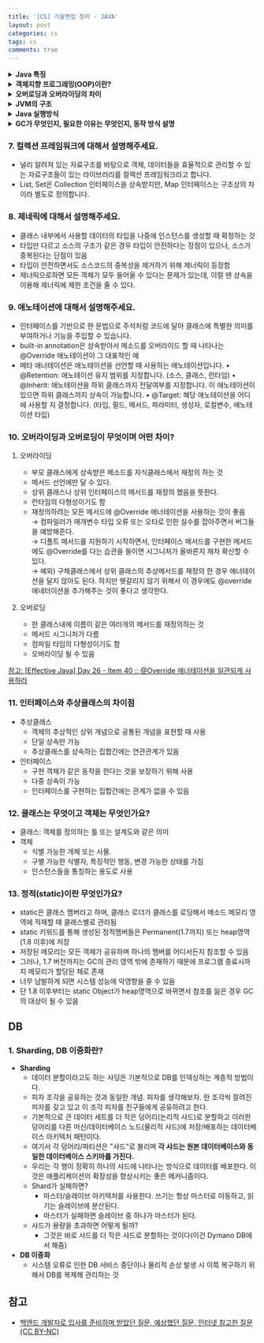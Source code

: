 ```yaml
---
title: '[CS] 기술면접 정리 - JAVA'
layout: post
categories: cs
tags: cs
comments: true
---
```


<details>
<summary> <b> Java 특징 </b> </summary>

<div markdown="1">

- 객체지향 프로그래밍 언어
- 기본 자료형을 제외한 모든 요소가 객체로 표현
- JVM에서 동작하기 때문에 운영체제에 독립적
- GC를 통한 자동 메모리 관리
- 다중 상속이나 타입에 엄격하며, 제약이 많음

</div>
</details>

<details>
<summary> <b> 객체지향 프로그래밍(OOP)이란? </b> </summary>
<div markdown="1">

Object를 기준으로 코드를 나누어 구현하는 프로그래밍(Java는 구분 단위가 class)
- 장점: 재사용성이 좋고, 협업하기가 좋다 (캡슐화, 추상화 때문에 쓰기 좋음)

- **캡슐화**: 비슷한 역할을 하는 속성과 메소드들을 하나의 클래스로 모은 것
- **추상화**: 어떤 실체로부터 공통적인 부분이나 관심있는 특성들만 한곳에 모은 것  
   ex) 어떤 하위 클래스들에 존재하는 공통적인 메서드를 인터페이스로 정의하는 것
- **상속**: 클래스를 재사용하는 것, 상속이 있기 때문에 코드를 재활용 할 수 있고 그렇기 때문에 생산성이 높고 유지보수하기 좋음
- **다형성**

</div>
</details>

<details>
<summary> <b> 오버로딩과 오버라이딩의 차이  </b> </summary>
<div markdown="1">

- 오버라이딩 :
    - 부모 클래스에게 상속받은 메서드를 자식클래스에서 재정의 하는 것
- 오버로딩 :
    - 한 클래스내에 이름이 같은 여러개의 메서드를 재정의 하는 것
    - 매개변수의 타입이나, 갯수가 달라야한다.

</div>
</details>

<details>
<summary> <b> JVM의 구조 </b> </summary>
<div markdown="1">

![jvm.png](/assets\img/jvm.png)

- JVM은 크게 **Class Loader**, **Execution Engine**, **Garbage Collector**, **Runtime Data Area** 로 구성

> **Class Loader** 
  - .class 파일들을 Runtime Data Area에 적재하는 역할을 한다.

> **Execution Engine**
  - Runtime Data Area에 적재된 .class파일들을 기계어로 변경해 **명령어 단위로 실행** 하는 역할
  - 명령어 실행 방법은 Interpreter, JIT(Just-In-Time)컴파일러 두가지 방법이 있다.

> **Runtime Data Areas**
  - 자바 프로그램을 실행할 때 사용되는 데이터들을 저장하는 영역
  - Stack Area: 지역 변수, 파라미터 등이 생성되는 영역. 실제 객체는 Heap에 할당되고 해당 레퍼런스만 Stack에 저장
  - Heap Area: 동적으로 생성된 오브젝트와 배열이 저장되는 곳으로 GC의 대상 영역
  - Method Area: 클래스 멤버 변수, 메소드 정보, Type 정보, Constant Pool, static, final 변수 등이 생성됩니다. 상수 풀(Constant Pool)은 모든 Symbolic Reference를 포함


</div>
</details>

<details>
<summary> <b> Java 실행방식  </b> </summary>
<div markdown="1">

- 자바 컴파일러(javac)가 자바 소스코드(.java)를 읽어 자바 바이트코드(.class)로 변환
- Class Loader를 통해 class 파일들을 JVM으로 로딩
- 로딩된 class파일들은 Execution engine을 통해 해석
- 해석된 바이트코드는 Runtime Data Area에 배치되어 실질적인 수행이 이뤄짐

</div>
</details>

<details>
<summary> <b> GC가 무엇인지, 필요한 이유는 무엇인지, 동작 방식 설명 </b> </summary>
<div markdown="1">

- GC는 힙 영역에서 사용하지 않는 객체들을 제거하는 작업을 총칭
- 객체룰 제거하는 작업이 필요한 이유는 Java는 개발자가 메모리를 직접 해제해줄 수 없기때문
- GC를 수행할 때는 GC를 수행하는 스레드 이외의 스레드는 모두 정지(Stop-the-world)
- GC는 Minor GC, Major GC로 구분할 수 있다

> **Minor GC**
  - young 영역에서 일어난다.
  - Eden 영역이 가득 참에서 부터 시작된다. 
  - Eden 영역에서 참조가 남아있는 객체를 mark하고 survivor 영역으로 복사한다. 
  - Eden 영역을 비운다. 
  - Survivor 영역도 가득차면 같은 방식으로 다른 Survivor 영역에 복사하고 비운다.
  - 이를 반복하다 보면 계속 해서 살아남는 객체는 old 영역으로 이동하게 된다.

> **Major GC**
  - old 영역에서 일어난다.
  - minor와 반대로 삭제되어야 할 객체를 mark하고 지운다(sweep).
  - 메모리는 단편화 된 상태이므로 이를 한 군데에 모아준다.

- 이것이 중요한 이유는 GC 수행시 시스템이 멈추기 때문에 의도치 않은 장애의 원인이 될 수 있기 때문이다.
- 힙 영역을 조정하는 것을 GC 튜닝이라 하고, JVM 메모리는 절대 마음대로 조정해선 안된다.

</div>
</details>


### 7. 컬렉션 프레임워크에 대해서 설명해주세요.
- 널리 알려져 있는 자료구조를 바탕으로 객체, 데이터들을 효율적으로 관리할 수 있는 자료구조들이 있는 라이브러리를 컬렉션 프레임워크라고 합니다.
- List, Set은 Collection 인터페이스을 상속받지만, Map 인터페이스는 구조상의 차이라 별도로 정의합니다.

### 8. 제네릭에 대해서 설명해주세요.
- 클래스 내부에서 사용할 데이터의 타입을 나중에 인스턴스를 생성할 때 확정하는 것
- 타입만 다르고 소스의 구조가 같은 경우 타입이 안전하다는 장점이 있으나, 소스가 중복된다는 단점이 있음
- 타입이 안전하면서도 소스코드의 중복성을 제거하기 위해 제너릭이 등장함
- 제너릭으로하면 모든 객체가 모두 들어올 수 있다는 문제가 있는데, 이럴 땐 상속을 이용해 제너릭에 제한 조건을 줄 수 있다.

### 9. 애노테이션에 대해서 설명해주세요.
- 인터페이스를 기반으로 한 문법으로 주석처럼 코드에 달아 클래스에 특별한 의미를 부여하거나 기능을 주입할 수 있습니다.
- built-in annotation은 상속받아서 메소드를 오버라이드 할 때 나타나는 @Override 애노테이션이 그 대표적인 예
- 메타 애너테이션은 애노테이션을 선언할 때 사용하는 애노테이션입니다.
  •	@Retention: 애노테이션 유지 범위를 지정합니다. (소스, 클래스, 런타임)
  •	@Inherit: 애노테이션을 하위 클래스까지 전달여부를 지정합니다. 이 애노테이션이 있으면 하위 클래스까지 상속이 가능합니다.
  •	@Target: 해당 애노테이션을 어디에 사용할 지 결정합니다. (타입, 필드, 메서드, 파라미터, 생성자, 로컬변수, 애노테이션 타입)

### 10. 오버라이딩과 오버로딩이 무엇이며 어떤 차이?
1) 오버라이딩
   - 부모 클래스에게 상속받은 메소드를 자식클래스에서 재정의 하는 것
   - 메서드 선언에만 달 수 있다.
   - 상위 클래스나 상위 인터페이스의 메서드를 재정의 했음을 뜻한다.
   - 런타임의 다형성이기도 함  
   - 재정의하려는 모든 메서드에 @Override 애너테이션을 사용하는 것이 좋음  
     → 컴파일러가 매개변수 타입 오류 또는 오타로 인한 실수를 잡아주면서 버그들을 예방해준다.  
     → 디폴트 메서드를 지원하기 시작하면서, 인터페이스 메서드를 구현한 메서드에도 @Override를 다는 습관을 들이면 시그니처가 올바른지 재차 확신할 수 있다.  
     → 예외) 구체클래스에서 상위 클래스의 추상메서드를 재정의 한 경우 애너테이션을 달지 않아도 된다. 하지만 헷갈리지 않기 위해서 이 경우에도 @override 애네터이션을 추가해주는 것이 좋다고 생각한다.  

2) 오버로딩
   - 한 클래스내에 이름이 같은 여러개의 메서드를 재정의하는 것
   - 메서드 시그니처가 다름
   - 컴파일 타임의 다형성이기도 함
   - 오버라이딩 될 수 있음  

[참고: [Effective Java] Day 26 - Item 40 :: @Override 애너테이션을 일관되게 사용하라](https://icechoco.github.io/java/2022-01-02-Effective-java-Day26-item40/)

### 11. 인터페이스와 추상클래스의 차이점
- 추상클래스
  - 객체의 추상적인 상위 개념으로 공통된 개념을 표현할 때 사용
  - 단일 상속만 가능
  - 추상클래스를 상속하는 집합간에는 연관관계가 있음
- 인터페이스
  - 구현 객체가 같은 동작을 한다는 것을 보장하기 위해 사용
  - 다중 상속이 가능
  - 인터페이스를 구현하는 집합간에는 관계가 없을 수 있음

### 12. 클래스는 무엇이고 객체는 무엇인가요?
- 클래스: 객체를 정의하는 틀 또는 설계도와 같은 의미
 - 객체
   - 식별 가능한 개체 또는 사물.
   - 구별 가능한 식별자, 특징적인 행동, 변경 가능한 상태를 가짐
   - 인스턴스들을 통칭하는 용도로 사용

### 13. 정적(static)이란 무엇인가요?
- static은 클래스 멤버라고 하며, 클래스 로더가 클래스를 로딩해서 메소드 메모리 영역에 적재할 때 클래스별로 관리됨
- static 키워드를 통해 생성된 정적멤버들은 Permanent(1.7까지) 또는 heap영역(1.8 이후)에 저장
- 저장된 메모리는 모든 객체가 공유하며 하나의 멤버를 어디서든지 참조할 수 있음
- 그러나, 1.7 버전까지는 GC의 관리 영역 밖에 존재하기 때문에 프로그램 종료시까지 메모리가 할당된 채로 존재
- 너무 남발하게 되면 시스템 성능에 악영향을 줄 수 있음
- 단 1.8 이후부터는 static Object가 heap영역으로 바뀌면서 참조를 잃은 경우 GC의 대상이 될 수 있음


## DB
### 1. Sharding, DB 이중화란?
- **Sharding**
  - 데이터 분할이라고도 하는 샤딩은 기본적으로 DB를 인덱싱하는 계층적 방법이다.
  - 피자 조각을 공유하는 것과 동일한 개념. 피자를 생각해보자. 한 조각씩 잘려진 피자를 갖고 있고 이 조각 피자를 친구들에게 공유하려고 한다.
  - 기본적으로 큰 데이터 세트를 더 작은 덩어리(논리적 샤드)로 분할하고 이러한 덩어리를 다른 머신/데이터베이스 노드(물리적 샤드)에 저장/배포하는 데이터베이스 아키텍처 패턴이다.
  - 여기서 각 덩어리/파티션은 "샤드"로 불리며 **각 샤드는 원본 데이터베이스와 동일한 데이터베이스 스키마를 가진다.**
  - 우리는 각 행이 정확히 하나의 샤드에 나타나는 방식으로 데이터를 배포한다. 이것은 애플리케이션의 확장성을 향상시키는 좋은 메커니즘이다.
  - Shard가 실패하면?
    - 마스터/슬레이브 아키텍처를 사용한다. 쓰기는 항상 마스터로 이동하고, 읽기는 슬레이브에 분산된다.
    - 마스터가 실패하면 슬레이브 중 하나가 마스터가 된다.
  - 샤드가 용량을 초과하면 어떻게 될까?
    - 그것은 바로 샤드를 더 작은 샤드로 분할하는 것이다(이건 Dymano DB에서 해줌)
- **DB 이중화**
  - 시스템 오류로 인한 DB 서비스 중단이나 물리적 손상 발생 시 이륵 복구하기 위해서 DB를 복제해 관리하는 것

## 참고
- [백엔드 개발자로 입사를 준비하며 받았던 질문, 예상했던 질문, 인터넷 참고한 질문(CC BY-NC)](https://github.dev/ksundong/backend-interview-question)